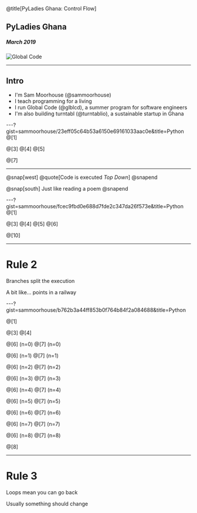 @title[PyLadies Ghana: Control Flow]

## PyLadies Ghana
##### March 2019
![Global Code](/assets/img/GC_Logo_artwork_RGB-LOGO_colour_SMALL.png)

---
## Intro
* I'm Sam Moorhouse (@sammoorhouse)
* I teach programming for a living
* I run Global Code (@glblcd), a summer program for software engineers
* I'm also building turntabl (@turntablio), a sustainable startup in Ghana

---?gist=sammoorhouse/23eff05c64b53a6150e69161033aac0e&title=Python
@[1]

@[3]
@[4]
@[5]

@[7]

---

@snap[west]
@quote[Code is executed *Top Down*]
@snapend

@snap[south]
Just like reading a poem
@snapend

---?gist=sammoorhouse/fcec9fbd0e688d7fde2c347da26f573e&title=Python
@[1]

@[3]
@[4]
@[5]
@[6]

@[10]

---
# Rule 2
Branches split the execution

A bit like... points in a railway

---?gist=sammoorhouse/b762b3a44ff853b0f764b84f2a084688&title=Python

@[1]

@[3]
@[4]

@[6] (n=0)
@[7] (n=0)

@[6] (n=1)
@[7] (n=1)

@[6] (n=2)
@[7] (n=2)

@[6] (n=3)
@[7] (n=3)

@[6] (n=4)
@[7] (n=4)

@[6] (n=5)
@[7] (n=5)

@[6] (n=6)
@[7] (n=6)

@[6] (n=7)
@[7] (n=7)

@[6] (n=8)
@[7] (n=8)

@[8]

---
# Rule 3
Loops mean you can go back

Usually something should change